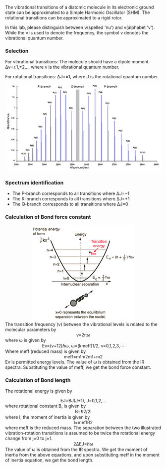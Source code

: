 The vibrational transitions of a diatomic molecule in its electronic ground state can be approximated to a Simple Harmonic Oscillator (SHM). The rotational transitions can be approximated to a rigid rotor.

In this lab, please distinguish between ν(spelled 'nu') and v(alphabet 'v'). While the ν is used to denote the frequency, the symbol v denotes the vibrational quantum number.

### Selection

For vibrational transitions: The molecule should have a dipole moment. Δv=±1,±2,.., where v is the vibrational quantum number.

For rotational transitions: ΔJ=±1, where J is the rotational quantum number.

<center>
    <img src='./images/theory/graph.gif'>
</center>

### Spectrum identification

- The P-branch corresponds to all transitions where ΔJ=−1
- The R-branch corresponds to all transitions where ΔJ=+1
- The Q-branch corresponds to all transitions where ΔJ=0

### Calculation of Bond force constant

<center>
    <img src='./images/theory/diagram.gif'>
</center>
The transition frequency (ν) between the vibrational levels is related to the molecular parameters by
<center>
ν=2πω
</center>
where ω is given by
<center>
Ev=(v+12)ℏω, ω=(kmeff)1/2, v=0,1,2,3,⋯
</center>
Where meff (reduced mass) is given by
<center>
meff=m1m2m1+m2
</center>
Ev is permitted energy levels. The value of ω is obtained from the IR spectra. Substituting the value of meff, we get the bond force constant.

### Calculation of Bond length

The rotational energy is given by

<center>
EJ=BJ(J+1), J=0,1,2,…
</center>
where rotational constant B, is given by
<center>
B=ℏ2/2I
</center>
where I, the moment of inertia is given by
<center>
I=meffR2
</center>
where meff is the reduced mass. The separation between the two illustrated vibration-rotation transitions is assumed to be twice the rotational energy change from j=0 to j=1.
<center>
2ΔEJ=ℏω
</center>
The value of ω is obtained from the IR spectra. We get the moment of inertia from the above equations, and upon substituting meff in the moment of inertia equation, we get the bond length.
